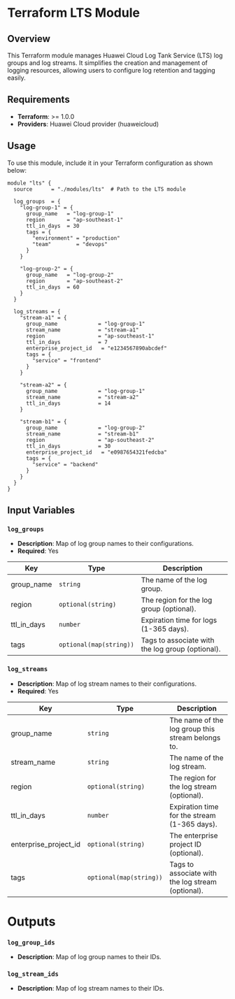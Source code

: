 # Terraform LTS Module

## Overview

This Terraform module manages Huawei Cloud Log Tank Service (LTS) log groups and log streams. It simplifies the creation and management of logging resources, allowing users to configure log retention and tagging easily.

## Requirements

- **Terraform**: >= 1.0.0
- **Providers**: Huawei Cloud provider (huaweicloud)

## Usage

To use this module, include it in your Terraform configuration as shown below:

```hcl
module "lts" {
  source      = "./modules/lts"  # Path to the LTS module

  log_groups  = {
    "log-group-1" = {
      group_name   = "log-group-1"
      region       = "ap-southeast-1"
      ttl_in_days  = 30
      tags = {
        "environment" = "production"
        "team"        = "devops"
      }
    }

    "log-group-2" = {
      group_name   = "log-group-2"
      region       = "ap-southeast-2"
      ttl_in_days  = 60
    }
  }

  log_streams = {
    "stream-a1" = {
      group_name             = "log-group-1"
      stream_name            = "stream-a1"
      region                 = "ap-southeast-1"
      ttl_in_days            = 7
      enterprise_project_id   = "e1234567890abcdef"
      tags = {
        "service" = "frontend"
      }
    }

    "stream-a2" = {
      group_name             = "log-group-1"
      stream_name            = "stream-a2"
      ttl_in_days            = 14
    }

    "stream-b1" = {
      group_name             = "log-group-2"
      stream_name            = "stream-b1"
      region                 = "ap-southeast-2"
      ttl_in_days            = 30
      enterprise_project_id   = "e0987654321fedcba"
      tags = {
        "service" = "backend"
      }
    }
  }
}

```

## Input Variables

### `log_groups`
- **Description**: Map of log group names to their configurations.
- **Required**: Yes

| Key          | Type                      | Description                              |
|--------------|---------------------------|------------------------------------------|
| group_name   | `string`                  | The name of the log group.               |
| region       | `optional(string)`        | The region for the log group (optional). |
| ttl_in_days  | `number`                  | Expiration time for logs (1-365 days).  |
| tags         | `optional(map(string))`   | Tags to associate with the log group (optional). |

### `log_streams`
- **Description**: Map of log stream names to their configurations.
- **Required**: Yes

| Key                      | Type                      | Description                              |
|-------------------------|---------------------------|------------------------------------------|
| group_name              | `string`                  | The name of the log group this stream belongs to. |
| stream_name             | `string`                  | The name of the log stream.              |
| region                  | `optional(string)`        | The region for the log stream (optional). |
| ttl_in_days             | `number`                  | Expiration time for the stream (1-365 days). |
| enterprise_project_id   | `optional(string)`        | The enterprise project ID (optional).    |
| tags                    | `optional(map(string))`   | Tags to associate with the log stream (optional). |

# Outputs

### `log_group_ids`
- **Description**: Map of log group names to their IDs.

### `log_stream_ids`
- **Description**: Map of log stream names to their IDs.
